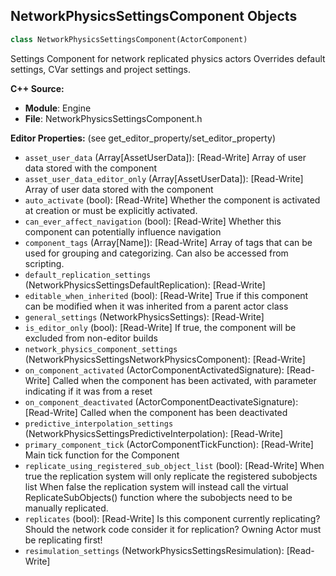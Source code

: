 ## NetworkPhysicsSettingsComponent Objects

```python
class NetworkPhysicsSettingsComponent(ActorComponent)
```

Settings Component for network replicated physics actors
Overrides default settings, CVar settings and project settings.

**C++ Source:**

- **Module**: Engine
- **File**: NetworkPhysicsSettingsComponent.h

**Editor Properties:** (see get_editor_property/set_editor_property)

- ``asset_user_data`` (Array[AssetUserData]):  [Read-Write] Array of user data stored with the component
- ``asset_user_data_editor_only`` (Array[AssetUserData]):  [Read-Write] Array of user data stored with the component
- ``auto_activate`` (bool):  [Read-Write] Whether the component is activated at creation or must be explicitly activated.
- ``can_ever_affect_navigation`` (bool):  [Read-Write] Whether this component can potentially influence navigation
- ``component_tags`` (Array[Name]):  [Read-Write] Array of tags that can be used for grouping and categorizing. Can also be accessed from scripting.
- ``default_replication_settings`` (NetworkPhysicsSettingsDefaultReplication):  [Read-Write]
- ``editable_when_inherited`` (bool):  [Read-Write] True if this component can be modified when it was inherited from a parent actor class
- ``general_settings`` (NetworkPhysicsSettings):  [Read-Write]
- ``is_editor_only`` (bool):  [Read-Write] If true, the component will be excluded from non-editor builds
- ``network_physics_component_settings`` (NetworkPhysicsSettingsNetworkPhysicsComponent):  [Read-Write]
- ``on_component_activated`` (ActorComponentActivatedSignature):  [Read-Write] Called when the component has been activated, with parameter indicating if it was from a reset
- ``on_component_deactivated`` (ActorComponentDeactivateSignature):  [Read-Write] Called when the component has been deactivated
- ``predictive_interpolation_settings`` (NetworkPhysicsSettingsPredictiveInterpolation):  [Read-Write]
- ``primary_component_tick`` (ActorComponentTickFunction):  [Read-Write] Main tick function for the Component
- ``replicate_using_registered_sub_object_list`` (bool):  [Read-Write] When true the replication system will only replicate the registered subobjects list
  When false the replication system will instead call the virtual ReplicateSubObjects() function where the subobjects need to be manually replicated.
- ``replicates`` (bool):  [Read-Write] Is this component currently replicating? Should the network code consider it for replication? Owning Actor must be replicating first!
- ``resimulation_settings`` (NetworkPhysicsSettingsResimulation):  [Read-Write]

<a id="unreal.FXSystemAsset"></a>